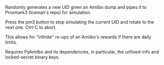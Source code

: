 Randomly generates a new UID given an Amiibo dump and pipes it to Proxmark3 (Iceman's repo) for simulation.

Press the pm3 button to stop simulating the current UID and rotate to the next one.  Ctrl-C to abort.

This allows for "infinite" re-ups of an Amiibo's rewards if there are daily limits.

Requires PyAmiibo and its dependencies, in particular, the unfixed-info and locked-secret binary keys.
